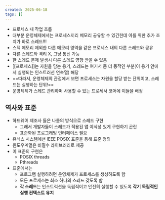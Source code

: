 ```yaml
---
created: 2025-06-18
tags: []
---
```

- 프로세스 내 작업 흐름
- 대부분 운영체제에서는 프로세스끼리 메모리 공유할 수 있긴한데 이를 위한 추가 조치가 바로 스레드!!!
- 스택 메모리 제외한 다른 메모리 영역을 같은 프로세스 내의 다른 스레드와 공유
- 다른 스레드와 격리 X, 그냥 통신 가능
- 한 스레드 문제 발생시 다른 스레드 영향 받을 수 있음
- [[프로세스]]는 자원을 담는 용기, 스레드는 여기서 좀 더 동적인 부분(이 용기 안에서 실행되는 인스트러션 연속열) 해당
- ==따라서, 운영체제의 관점에서 보면 프로세스는 자원을 할당 받는 단위이고, 스레드는 실행하는 단위!==
- 운영체제가 스레드 관리하며 사용할 수 있는 프로세서 코어에 이들을 배정


## 역사와 표준
- 하드웨어 제조사 들은 나름의 방식으로 스레드 구현
	- 그래서 개발자들이 스레드가 적용된 앱 이식성 있게 구현하기 곤란
	- 표준화된 프로그래밍 인터페이스 필요
- 유닉스 시스템에선 IEEE POSIX 표준을 통해 표준 정의
- 윈도우계열은 비필수 라이브러리로 제공
- 이 표준의 구현은
	- POSIX threads
	- Pthreads
- 표준에서는
	- 프로그램 실행하려면 운영체제가 프로세스를 생성하도록 함
	- 모든 프로세스는 최소 하나의 스레드 갖도록 함
	- **각 스레드**는 인스트럭션을 독립적이고 안전히 실행할 수 있도록 **각기 독립적인 실행 컨텍스트 유지**
